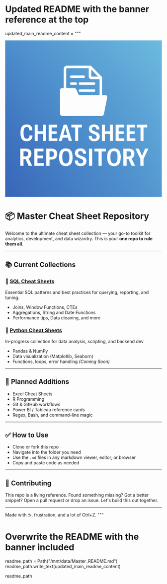 # Updated README with the banner reference at the top
updated_main_readme_content = """<p align="center">
  <img src="./cheat-sheet-repo-banner.png" alt="Cheat Sheet Repository" />
</p>

# 📦 Master Cheat Sheet Repository

Welcome to the ultimate cheat sheet collection — your go-to toolkit for analytics, development, and data wizardry. This is your **one repo to rule them all**.

---

## 📚 Current Collections

### 🐘 [SQL Cheat Sheets](./sql-cheat-sheets)
Essential SQL patterns and best practices for querying, reporting, and tuning.
- Joins, Window Functions, CTEs
- Aggregations, String and Date Functions
- Performance tips, Data cleaning, and more

### 🐍 [Python Cheat Sheets](./python-cheat-sheets)
In-progress collection for data analysis, scripting, and backend dev.
- Pandas & NumPy
- Data visualization (Matplotlib, Seaborn)
- Functions, loops, error handling
*(Coming Soon)*

---

## 🚀 Planned Additions
- Excel Cheat Sheets
- R Programming
- Git & GitHub workflows
- Power BI / Tableau reference cards
- Regex, Bash, and command-line magic

---

## ✅ How to Use
- Clone or fork this repo
- Navigate into the folder you need
- Use the `.md` files in any markdown viewer, editor, or browser
- Copy and paste code as needed

---

## 🤝 Contributing
This repo is a living reference. Found something missing? Got a better snippet? Open a pull request or drop an issue. Let's build this out together.

---

Made with ☕, frustration, and a lot of Ctrl+Z.
"""

# Overwrite the README with the banner included
readme_path = Path("/mnt/data/Master_README.md")
readme_path.write_text(updated_main_readme_content)

readme_path
